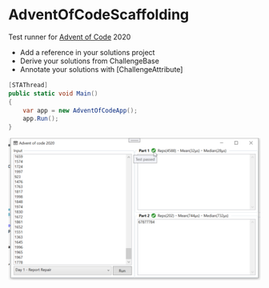 # AdventOfCodeScaffolding

Test runner for [Advent of Code](https://adventofcode.com/) 2020

- Add a reference in your solutions project
- Derive your solutions from ChallengeBase
- Annotate your solutions with [ChallengeAttribute]

```csharp
[STAThread]
public static void Main()
{
    var app = new AdventOfCodeApp();
    app.Run();
}
```

![alt text](Resources/sample.png)
